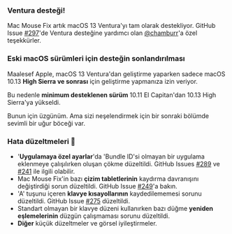 ### Ventura desteği!
Mac Mouse Fix artık macOS 13 Ventura'yı tam olarak destekliyor.
GitHub Issue [#297](https://github.com/noah-nuebling/mac-mouse-fix/issues/297)'de Ventura desteğine yardımcı olan [@chamburr](https://github.com/chamburr)'a özel teşekkürler.

### Eski macOS sürümleri için desteğin sonlandırılması

Maalesef Apple, macOS 13 Ventura'dan geliştirme yaparken sadece macOS 10.13 **High Sierra ve sonrası** için geliştirme yapmanıza izin veriyor.

Bu nedenle **minimum desteklenen sürüm** 10.11 El Capitan'dan 10.13 High Sierra'ya yükseldi.

Bunun için üzgünüm. Ama sizi neşelendirmek için bir sonraki bölümde sevimli bir uğur böceği var.

### Hata düzeltmeleri 🐞
- '**Uygulamaya özel ayarlar**'da 'Bundle ID'si olmayan bir uygulama eklenmeye çalışılırken oluşan çökme düzeltildi. GitHub Issues [#289](https://github.com/noah-nuebling/mac-mouse-fix/issues/289) ve [#241](https://github.com/noah-nuebling/mac-mouse-fix/issues/241) ile ilgili olabilir.
- Mac Mouse Fix'in bazı **çizim tabletlerinin** kaydırma davranışını değiştirdiği sorun düzeltildi. GitHub Issue [#249](https://github.com/noah-nuebling/mac-mouse-fix/issues/249)'a bakın.
- 'A' tuşunu içeren **klavye kısayollarının** kaydedilememesi sorunu düzeltildi. GitHub Issue [#275](https://github.com/noah-nuebling/mac-mouse-fix/issues/275) düzeltildi.
- Standart olmayan bir klavye düzeni kullanırken bazı düğme **yeniden eşlemelerinin** düzgün çalışmaması sorunu düzeltildi.
- **Diğer** küçük düzeltmeler ve görsel iyileştirmeler.